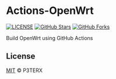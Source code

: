 # Actions-OpenWrt

[![LICENSE](https://img.shields.io/github/license/mashape/apistatus.svg?style=flat-square&label=LICENSE)](https://github.com/yaoyi098/leanopenwrt-CI-Raspi3Bp/blob/master/LICENSE)
[![GitHub Stars](https://img.shields.io/github/stars/P3TERX/Actions-OpenWrt.svg?style=flat-square&label=Stars&logo=github)](https://github.com/yaoyi098/leanopenwrt-CI-Raspi3Bp/stargazers)
[![GitHub Forks](https://img.shields.io/github/forks/P3TERX/Actions-OpenWrt.svg?style=flat-square&label=Forks&logo=github)](https://github.com/yaoyi098/leanopenwrt-CI-Raspi3Bp/fork)

Build OpenWrt using GitHub Actions


## License

[MIT](https://github.com/P3TERX/Actions-OpenWrt/blob/master/LICENSE) © P3TERX

